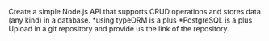 Create a simple Node.js API that supports CRUD operations and stores data (any kind) in a database. *using typeORM is a plus 
*PostgreSQL is a plus 
Upload in a git repository and provide us the link of the repository.
